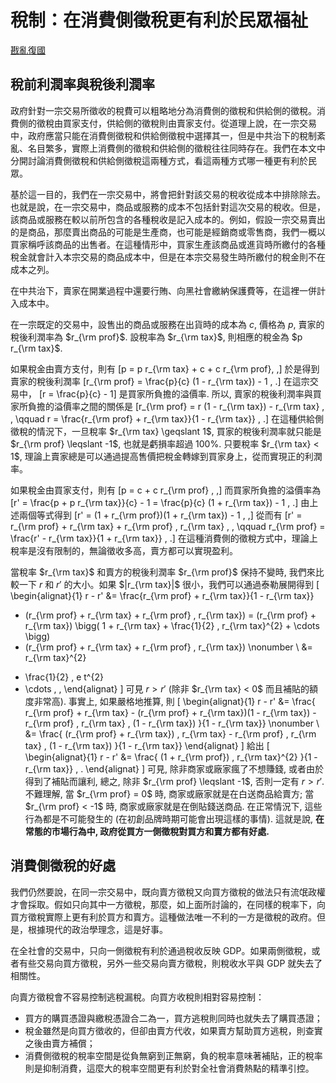 # 稅制：在消費側徵稅更有利於民眾福祉

[戡亂復國](mailto:rebld-roc@protonmail.com)

## 稅前利潤率與稅後利潤率

政府針對一宗交易所徵收的稅費可以粗略地分為消費側的徵稅和供給側的徵稅。消費側的徵稅由買家支付，供給側的徵稅則由賣家支付。從道理上說，在一宗交易中，政府應當只能在消費側徵稅和供給側徵稅中選擇其一，但是中共治下的稅制紊亂、名目繁多，實際上消費側的徵稅和供給側的徵稅往往同時存在。我們在本文中分開討論消費側徵稅和供給側徵稅這兩種方式，看這兩種方式哪一種更有利於民眾。

基於這一目的，我們在一宗交易中，將會把針對該交易的稅收從成本中排除除去。也就是說，在一宗交易中，商品或服務的成本不包括針對這次交易的稅收。但是，該商品或服務在較以前所包含的各種稅收是記入成本的。例如，假設一宗交易賣出的是商品，那麼賣出商品的可能是生產商，也可能是經銷商或零售商，我們一概以買家稱呼該商品的出售者。在這種情形中，買家生產該商品或進貨時所繳付的各種稅金就會計入本宗交易的商品成本中，但是在本宗交易發生時所繳付的稅金則不在成本之列。

在中共治下，賣家在開業過程中還要行賄、向黑社會繳納保護費等，在這裡一併計入成本中。

在一宗既定的交易中，設售出的商品或服務在出貨時的成本為 $c$, 價格為 $p$,
賣家的稅後利潤率為 $r_{\rm prof}$.  設稅率為 $r_{\rm tax}$, 則相應的稅金為
$p r_{\rm tax}$.

如果稅金由賣方支付，則有
\[p = p r_{\rm tax} + c + c r_{\rm prof}\, ,\]
於是得到賣家的稅後利潤率
\[r_{\rm prof} = \frac{p}{c} (1 - r_{\rm tax}) - 1 \, .\]
在這宗交易中，
\[r = \frac{p}{c} - 1\]
是買家所負擔的溢價率.  所以, 賣家的稅後利潤率與買家所負擔的溢價率之間的關係是
\[r_{\rm prof} = r (1 - r_{\rm tax}) - r_{\rm tax} \, , \qquad r = \frac{r_{\rm prof} + r_{\rm tax}}{1 - r_{\rm tax}} \, .\]
在這種供給側徵稅的情況下，一旦稅率 $r_{\rm tax} \geqslant 1$, 買家的稅後利潤率就只能是 $r_{\rm prof} \leqslant -1$, 也就是虧損率超過 100%.
只要稅率 $r_{\rm tax} < 1$, 理論上賣家總是可以通過提高售價把稅金轉嫁到買家身上，從而實現正的利潤率。

如果稅金由買家支付，則有
\[p = c + c r_{\rm prof} \, ,\]
而買家所負擔的溢價率為
\[r' = \frac{p + p r_{\rm tax}}{c} - 1 = \frac{p}{c} (1 + r_{\rm tax}) - 1 \, .\]
由上述兩個等式得到
\[r' = (1 + r_{\rm prof})(1 + r_{\rm tax}) - 1 \, ,\]
從而有
\[r' = r_{\rm prof} + r_{\rm tax} + r_{\rm prof} \, r_{\rm tax} \, , \qquad r_{\rm prof} = \frac{r' - r_{\rm tax}}{1 + r_{\rm tax}} \, .\]
在這種消費側的徵稅方式中，理論上稅率是沒有限制的，無論徵收多高，賣方都可以實現盈利。

當稅率 $r_{\rm tax}$ 和賣方的稅後利潤率 $r_{\rm prof}$ 保持不變時, 我們來比較一下 $r$ 和 $r'$ 的大小。如果 $|r_{\rm tax}|$ 很小，我們可以通過泰勒展開得到
\[
\begin{alignat}{1}
  r - r'
  &= \frac{r_{\rm prof} + r_{\rm tax}}{1 - r_{\rm tax}}
  - (r_{\rm prof} + r_{\rm tax} + r_{\rm prof} \, r_{\rm tax})
  = (r_{\rm prof} + r_{\rm tax})
    \bigg( 1 + r_{\rm tax} + \frac{1}{2} \, r_{\rm tax}^{2} + \cdots \bigg)
  - (r_{\rm prof} + r_{\rm tax} + r_{\rm prof} \, r_{\rm tax})
  \nonumber \\
  &= r_{\rm tax}^{2}
  + \frac{1}{2} \, e t^{2}
  + \cdots
  \, ,
\end{alignat}
\]
可見 $r > r'$ (除非 $r_{\rm tax} < 0$ 而且補貼的額度非常高).
事實上, 如果嚴格地推算, 則
\[
\begin{alignat}{1}
  r - r'
  &= \frac{
        r_{\rm prof}
        + r_{\rm tax}
        - (r_{\rm prof} + r_{\rm tax})(1 - r_{\rm tax})
        - r_{\rm prof} \, r_{\rm tax} \, (1 - r_{\rm tax})
      }{1 - r_{\rm tax}}
  \nonumber \\
  &= \frac{
        (r_{\rm prof} + r_{\rm tax}) \, r_{\rm tax}
        - r_{\rm prof} \, r_{\rm tax} \, (1 - r_{\rm tax})
      }{1 - r_{\rm tax}}
\end{alignat}
\]
給出
\[
\begin{alignat}{1}
  r - r'
  &= \frac{
        (1 + r_{\rm prof}) \, r_{\rm tax}^{2}
      }{1 - r_{\rm tax}}
  \, .
\end{alignat}
\]
可見, 除非商家或廠家瘋了不想賺錢, 或者由於得到了補貼而讓利, 總之, 除非
$r_{\rm prof} \leqslant -1$, 否則一定有 $r > r'$.
不難理解, 當 $r_{\rm prof} = 0$ 時, 商家或廠家就是在白送商品給賣方;
當 $r_{\rm prof} < -1$ 時, 商家或廠家就是在倒貼錢送商品. 在正常情況下, 這些行為都是不可能發生的 (在初創品牌時期可能會出現這樣的事情). 這就是說, **在常態的市場行為中, 政府從買方一側徵稅對買方和賣方都有好處.**


## 消費側徵稅的好處

我們仍然要說，在同一宗交易中，既向賣方徵稅又向買方徵稅的做法只有流氓政權才會採取。假如只向其中一方徵稅，那麼，如上面所討論的，在同樣的稅率下，向買方徵稅實際上更有利於買方和賣方。這種做法唯一不利的一方是徵稅的政府。但是，根據現代的政治學理念，這是好事。

在全社會的交易中，只向一側徵稅有利於通過稅收反映 GDP。如果兩側徵稅，或者有些交易向買方徵稅，另外一些交易向賣方徵稅，則稅收水平與 GDP 就失去了相關性。

向賣方徵稅會不容易控制逃稅漏稅。向買方收稅則相對容易控制：
* 買方的購買憑證與繳稅憑證合二為一，買方逃稅則同時也就失去了購買憑證；
* 稅金雖然是向買方徵收的，但卻由賣方代收，如果賣方幫助買方逃稅，則查實之後由賣方補償；
* 消費側徵稅的稅率空間是從負無窮到正無窮，負的稅率意味著補貼，正的稅率則是抑制消費，這麼大的稅率空間更有利於對全社會消費熱點的精準引控。
